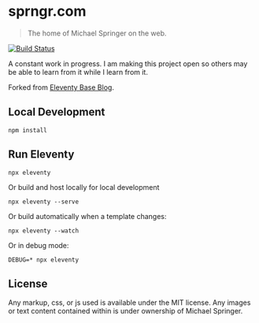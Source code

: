 # sprngr.com

> The home of Michael Springer on the web.

[![Build Status](https://github.com/sprngr/sprngr.com/workflows/sprngr.com%20build/badge.svg)](https://github.com/sprngr/sprngr.com/actions?query=workflow%3A%22sprngr.com+build%22)

A constant work in progress. I am making this project open so others may be able to learn from it while I learn from it.

Forked from [Eleventy Base Blog](https://github.com/11ty/eleventy-base-blog).

## Local Development

```
npm install
```

## Run Eleventy

```
npx eleventy
```

Or build and host locally for local development
```
npx eleventy --serve
```

Or build automatically when a template changes:
```
npx eleventy --watch
```

Or in debug mode:
```
DEBUG=* npx eleventy
```

## License

Any markup, css, or js used is available under the MIT license.
Any images or text content contained within is under ownership of Michael Springer.
